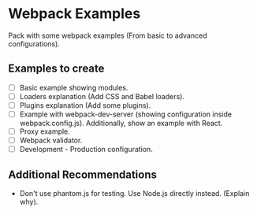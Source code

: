# Webpack Examples

Pack with some webpack examples (From basic to advanced configurations).

## Examples to create

- [ ] Basic example showing modules.
- [ ] Loaders explanation (Add CSS and Babel loaders).
- [ ] Plugins explanation (Add some plugins).
- [ ] Example with webpack-dev-server (showing configuration inside webpack.config.js). Additionally, show an example with React.
- [ ] Proxy example.
- [ ] Webpack validator.
- [ ] Development - Production configuration.

## Additional Recommendations

- Don't use phantom.js for testing. Use Node.js directly instead. (Explain why).
